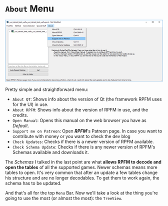 # `About` Menu

![This how Rusted PackFile Manager looks on a sunny day on the beach.](./images/image11.png)

Pretty simple and straightforward menu:
- `About QT`: Shows info about the version of Qt (the framework RPFM uses for the UI) in use.
- `About RPFM`: Shows info about the version of RPFM in use, and the credits.
- `Open Manual`: Opens this manual on the web browser you have as *Default*.
- `Support me on Patreon`: Open ***RPFM***'s Patreon page. In case you want to contribute with money or you want to check the dev blog
- `Check Updates`: Checks if there is a newer version of RPFM available.
- `Check Schema Update`: Checks if there is any newer version of RPFM's Schemas available and downloads it.

The *Schemas* I talked in the last point are what **allows RPFM to decode and open the tables** of all the supported games. Newer schemas means more tables to open. It's very common that after an update a few tables change his structure and are no longer decodables. To get them to work again, the schema has to be updated.

And that's all for the top `Menu` Bar. Now we'll take a look at the thing you're going to use the most (or almost the most): the `TreeView`.
